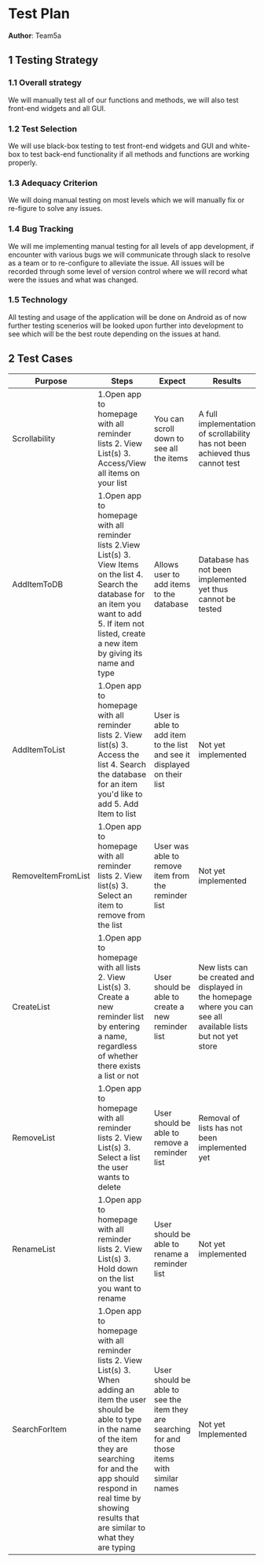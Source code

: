 # Test Plan

**Author**: Team5a

## 1 Testing Strategy

### 1.1 Overall strategy

We will manually test all of our functions and methods, we will also test front-end widgets and all GUI. 

### 1.2 Test Selection

We will use black-box testing to test front-end widgets and GUI and white-box to test back-end functionality if all methods and functions are working properly.

### 1.3 Adequacy Criterion

We will doing manual testing on most levels which we will manually fix or re-figure to solve any issues.

### 1.4 Bug Tracking

We will me implementing manual testing for all levels of app development, if encounter with various bugs we will communicate through slack to resolve as a team or to re-configure to alleviate the issue. All issues will be recorded through some level of version control where we will record what were the issues and what was changed.

### 1.5 Technology

All testing and usage of the application will be done on Android as of now further testing scenerios will be looked upon further into development to see which will be the best route depending on the issues at hand. 

## 2 Test Cases


|Purpose | Steps | Expect | Results | Pass/Fail |
|-------|--------|--------|---------|--------|
|Scrollability  |1.Open app to homepage with all reminder lists 2. View List(s) 3. Access/View all items on your list|You can scroll down to see all the items|A full implementation of scrollability has not been achieved thus cannot test| Undetermined
|AddItemToDB |1.Open app to homepage with all reminder lists 2.View List(s) 3. View Items on the list 4. Search the database for an item you want to add 5. If item not listed, create a new item by giving its name and type| Allows user to add items to the database| Database has not been implemented yet thus cannot be tested | Undetermined
|AddItemToList |1.Open app to homepage with all reminder lists 2. View list(s) 3. Access the list 4. Search the database for an item you'd like to add 5. Add Item to list|User is able to add item to the list and see it displayed on their list| Not yet implemented | Undetermined
|RemoveItemFromList |1.Open app to homepage with all reminder lists 2. View list(s) 3. Select an item to remove from the list|User was able to remove item from the reminder list| Not yet implemented | Undetermined
|CreateList |1.Open app to homepage with all lists 2. View List(s) 3. Create a new reminder list by entering a name, regardless of whether there exists a list or not|User should be able to create a new reminder list| New lists can be created and displayed in the homepage where you can see all available lists but not yet store | Pass
|RemoveList|1.Open app to homepage with all reminder lists 2. View List(s) 3. Select a list the user wants to delete|User should be able to remove a reminder list| Removal of lists has not been implemented yet| Undetermined
|RenameList |1.Open app to homepage with all reminder lists 2. View List(s) 3. Hold down on the list you want to rename|User should be able to rename a reminder list| Not yet implemented | Undetermined
|SearchForItem |1.Open app to homepage with all reminder lists 2. View List(s) 3. When adding an item the user should be able to type in the name of the item they are searching for and the app should respond in real time by showing results that are similar to what they are typing|User should be able to see the item they are searching for and those items with similar names| Not yet Implemented | Undetermined
